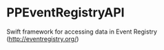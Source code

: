 # PPEventRegistryAPI
Swift framework for accessing data in Event Registry (http://eventregistry.org/)
